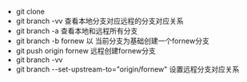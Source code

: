 - git clone
- git branch -vv  查看本地分支对应远程的分支对应关系
- git branch -a 查看本地和远程所有分支
- git branch -b fornew 以 当前分支为基础创建一个fornew分支
- git push origin fornew 远程创建fornew分支
- git branch -vv 
- git branch --set-upstream-to="origin/fornew" 设置远程分支对应关系